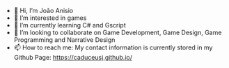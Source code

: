 - 👋 Hi, I’m João Anisio
- 👀 I’m interested in games
- 🌱 I’m currently learning C# and Gscript
- 💞️ I’m looking to collaborate on Game Development, Game Design, Game Programming and Narrative Design
- 📫 How to reach me: My contact information is currently stored in my Github Page: https://caduceusj.github.io/



<!---
caduceusj/caduceusj is a ✨ special ✨ repository because its `README.md` (this file) appears on your GitHub profile.  
You can click the Preview link to take a look at your changes.
--->
